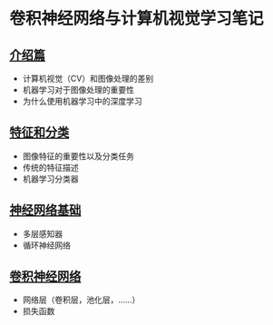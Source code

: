 # 卷积神经网络与计算机视觉学习笔记

## [介绍篇](https://github.com/YULONG94/DCNN-and-Computer-Version/blob/master/Introduction.md)
+ 计算机视觉（CV）和图像处理的差别
+ 机器学习对于图像处理的重要性
+ 为什么使用机器学习中的深度学习

## [特征和分类](https://github.com/YULONG94/DCNN-and-Computer-Version/blob/master/featuresAndClassifers.md)
+ 图像特征的重要性以及分类任务
+ 传统的特征描述
+ 机器学习分类器

## [神经网络基础](https://github.com/YULONG94/DCNN-and-Computer-Version/blob/master/neuralNetworksBasics.md)
+ 多层感知器
+ 循环神经网络

## [卷积神经网络](https://github.com/YULONG94/DCNN-and-Computer-Version/blob/master/convolutionalNeuralNetwork.md)
+ 网络层（卷积层，池化层，……）
+ 损失函数

